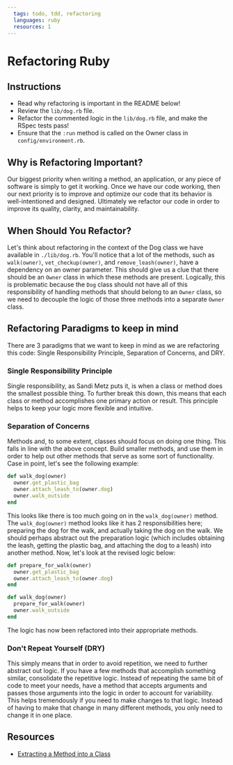 ```yaml
---
  tags: todo, tdd, refactoring
  languages: ruby
  resources: 1
---
```


# Refactoring Ruby

## Instructions

- Read why refactoring is important in the README below!
- Review the `lib/dog.rb` file.
- Refactor the commented logic in the `lib/dog.rb` file, and make the RSpec tests pass!
- Ensure that the `:run` method is called on the Owner class in `config/environment.rb`.

## Why is Refactoring Important?

Our biggest priority when writing a method, an application, or any piece of software is simply to get it working. Once we have our code working, then our next priority is to improve and optimize our code that its behavior is well-intentioned and designed. Ultimately we refactor our code in order to improve its quality, clarity, and maintainability. 

## When Should You Refactor?

Let's think about refactoring in the context of the Dog class we have available in `./lib/dog.rb`. You'll notice that a lot of the methods, such as `walk(owner)`, `vet_checkup(owner)`, and `remove_leash(owner)`, have a dependency on an owner parameter. This should give us a clue that there should be an `Owner` class in which these methods are present. Logically, this is problematic because the `Dog` class should not have all of this responsibility of handling methods that should belong to an `Owner` class, so we need to decouple the logic of those three methods into a separate `Owner` class. 

## Refactoring Paradigms to keep in mind

There are 3 paradigms that we want to keep in mind as we are refactoring this code: Single Responsibility Principle, Separation of Concerns, and DRY.

### Single Responsibility Principle

Single responsibility, as Sandi Metz puts it, is when a class or method does the smallest possible thing. To further break this down, this means that each class or method accomplishes one primary action or result. This principle helps to keep your logic more flexible and intuitive.

### Separation of Concerns

Methods and, to some extent, classes should focus on doing one thing. This falls in line with the above concept. Build smaller methods, and use them in order to help out other methods that serve as some sort of functionality. Case in point, let's see the following example:

```ruby
def walk_dog(owner)
  owner.get_plastic_bag
  owner.attach_leash_to(owner.dog)
  owner.walk_outside
end
```

This looks like there is too much going on in the `walk_dog(owner)` method. The `walk_dog(owner)` method looks like it has 2 responsibilities here; preparing the dog for the walk, and actually taking the dog on the walk. We should perhaps abstract out the preparation logic (which includes obtaining the leash, getting the plastic bag, and attaching the dog to a leash) into another method. Now, let's look at the revised logic below:

```ruby
def prepare_for_walk(owner)
  owner.get_plastic_bag
  owner.attach_leash_to(owner.dog)
end

def walk_dog(owner)
  prepare_for_walk(owner)
  owner.walk_outside
end
```

The logic has now been refactored into their appropriate methods. 

### Don't Repeat Yourself (DRY)

This simply means that in order to avoid repetition, we need to further abstract out logic. If you have a few methods that accomplish something similar, consolidate the repetitive logic. Instead of repeating the same bit of code to meet your needs, have a method that accepts arguments and passes those arguments into the logic in order to account for variability. This helps tremendously if you need to make changes to that logic. Instead of having to make that change in many different methods, you only need to change it in one place.

## Resources
- [Extracting a Method into a Class](http://www.integralist.co.uk/posts/refactoring-techniques/#replace-method-with-method-object)
